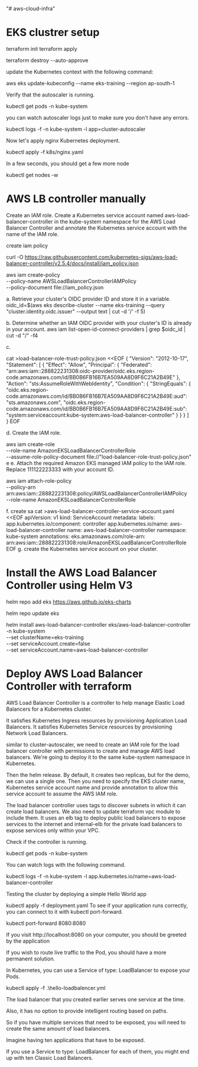 "# aws-cloud-infra" 
# EKS clustrer setup
terraform init
terraform apply


terraform destroy --auto-approve


 update the Kubernetes context with the following command:

aws eks update-kubeconfig --name eks-training --region ap-south-1

Verify that the autoscaler is running.

kubectl get pods -n kube-system


you can watch autoscaler logs just to make sure you don't have any errors.

kubectl logs -f -n kube-system -l app=cluster-autoscaler

Now let's apply nginx Kubernetes deployment.

kubectl apply -f k8s/nginx.yaml

In a few seconds, you should get a few more node

kubectl get nodes -w

# AWS LB controller  manually 
Create an IAM role. Create a Kubernetes service account named aws-load-balancer-controller in the kube-system namespace for the AWS Load Balancer Controller and annotate the Kubernetes service account with the name of the IAM role.

create iam policy

curl -O https://raw.githubusercontent.com/kubernetes-sigs/aws-load-balancer-controller/v2.5.4/docs/install/iam_policy.json

aws iam create-policy \
    --policy-name AWSLoadBalancerControllerIAMPolicy \
    --policy-document file://iam_policy.json

a. Retrieve your cluster's OIDC provider ID and store it in a variable.
oidc_id=$(aws eks describe-cluster --name eks-training --query "cluster.identity.oidc.issuer" --output text | cut -d '/' -f 5)

b. Determine whether an IAM OIDC provider with your cluster's ID is already in your account.
aws iam list-open-id-connect-providers | grep $oidc_id | cut -d "/" -f4

c.
 
  cat >load-balancer-role-trust-policy.json <<EOF
{
    "Version": "2012-10-17",
    "Statement": [
        {
            "Effect": "Allow",
            "Principal": {
                "Federated": "arn:aws:iam::288822231308:oidc-provider/oidc.eks.region-code.amazonaws.com/id/BB0B6FB16B7EA509AA8D9F6C21A2B49E"
            },
            "Action": "sts:AssumeRoleWithWebIdentity",
            "Condition": {
                "StringEquals": {
                    "oidc.eks.region-code.amazonaws.com/id/BB0B6FB16B7EA509AA8D9F6C21A2B49E:aud": "sts.amazonaws.com",
                    "oidc.eks.region-code.amazonaws.com/id/BB0B6FB16B7EA509AA8D9F6C21A2B49E:sub": "system:serviceaccount:kube-system:aws-load-balancer-controller"
                }
            }
        }
    ]
}
EOF

d. Create the IAM role.

aws iam create-role \
  --role-name AmazonEKSLoadBalancerControllerRole \
  --assume-role-policy-document file://"load-balancer-role-trust-policy.json"
e
e. Attach the required Amazon EKS managed IAM policy to the IAM role. Replace 111122223333 with your account ID.

aws iam attach-role-policy \
  --policy-arn arn:aws:iam::288822231308:policy/AWSLoadBalancerControllerIAMPolicy \
  --role-name AmazonEKSLoadBalancerControllerRole

f. create sa
cat >aws-load-balancer-controller-service-account.yaml <<EOF
apiVersion: v1
kind: ServiceAccount
metadata:
  labels:
    app.kubernetes.io/component: controller
    app.kubernetes.io/name: aws-load-balancer-controller
  name: aws-load-balancer-controller
  namespace: kube-system
  annotations:
    eks.amazonaws.com/role-arn: arn:aws:iam::288822231308:role/AmazonEKSLoadBalancerControllerRole
EOF
g. create the Kubernetes service account on your cluster. 

# Install the AWS Load Balancer Controller using Helm V3 

helm repo add eks https://aws.github.io/eks-charts

helm repo update eks

helm install aws-load-balancer-controller eks/aws-load-balancer-controller \
  -n kube-system \
  --set clusterName=eks-training \
  --set serviceAccount.create=false \
  --set serviceAccount.name=aws-load-balancer-controller 


# Deploy AWS Load Balancer Controller with terraform
AWS Load Balancer Controller is a controller to help manage Elastic Load Balancers for a Kubernetes cluster.

It satisfies Kubernetes Ingress resources by provisioning Application Load Balancers.
It satisfies Kubernetes Service resources by provisioning Network Load Balancers.

similar to cluster-autoscaler, we need to create an IAM role for the load balancer controller with permissions to create and manage AWS load balancers. We're going to deploy it to the same kube-system namespace in Kubernetes.

Then the helm release. By default, it creates two replicas, but for the demo, we can use a single one. Then you need to specify the EKS cluster name, Kubernetes service account name and provide annotation to allow this service account to assume the AWS IAM role.

The load balancer controller uses tags to discover subnets in which it can create load balancers. We also need to update terraform vpc module to include them. It uses an elb tag to deploy public load balancers to expose services to the internet and internal-elb for the private load balancers to expose services only within your VPC.

Check if the controller is running.

kubectl get pods -n kube-system

You can watch logs with the following command.

kubectl logs -f -n kube-system -l app.kubernetes.io/name=aws-load-balancer-controller


Testing the cluster by deploying a simple Hello World app

kubectl apply -f deployment.yaml
To see if your application runs correctly, you can connect to it with kubectl port-forward.

kubectl port-forward <hello-kubernetes-wfjdz> 8080:8080

If you visit http://localhost:8080 on your computer, you should be greeted by the application

If you wish to route live traffic to the Pod, you should have a more permanent solution.

In Kubernetes, you can use a Service of type: LoadBalancer to expose your Pods.

kubectl apply -f .\hello-loadbalencer.yml

The load balancer that you created earlier serves one service at the time.

Also, it has no option to provide intelligent routing based on paths.

So if you have multiple services that need to be exposed, you will need to create the same amount of load balancers.

Imagine having ten applications that have to be exposed.

If you use a Service to type: LoadBalancer for each of them, you might end up with ten Classic Load Balancers.